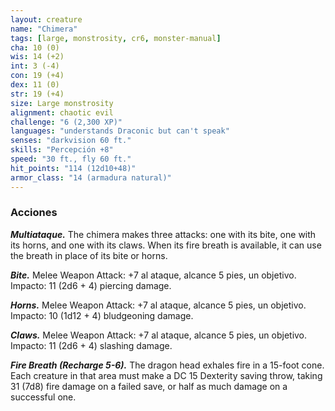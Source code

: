 ```yaml
---
layout: creature
name: "Chimera"
tags: [large, monstrosity, cr6, monster-manual]
cha: 10 (0)
wis: 14 (+2)
int: 3 (-4)
con: 19 (+4)
dex: 11 (0)
str: 19 (+4)
size: Large monstrosity
alignment: chaotic evil
challenge: "6 (2,300 XP)"
languages: "understands Draconic but can't speak"
senses: "darkvision 60 ft."
skills: "Percepción +8"
speed: "30 ft., fly 60 ft."
hit_points: "114 (12d10+48)"
armor_class: "14 (armadura natural)"
---
```


### Acciones

***Multiataque.*** The chimera makes three attacks: one with its bite, one with its horns, and one with its claws. When its fire breath is available, it can use the breath in place of its bite or horns.

***Bite.*** Melee Weapon Attack: +7 al ataque, alcance 5 pies, un objetivo. Impacto: 11 (2d6 + 4) piercing damage.

***Horns.*** Melee Weapon Attack: +7 al ataque, alcance 5 pies, un objetivo. Impacto: 10 (1d12 + 4) bludgeoning damage.

***Claws.*** Melee Weapon Attack: +7 al ataque, alcance 5 pies, un objetivo. Impacto: 11 (2d6 + 4) slashing damage.

***Fire Breath (Recharge 5-6).*** The dragon head exhales fire in a 15-foot cone. Each creature in that area must make a DC 15 Dexterity saving throw, taking 31 (7d8) fire damage on a failed save, or half as much damage on a successful one.